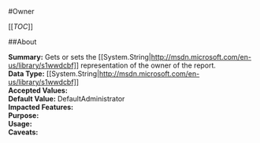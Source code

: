 #Owner

[[_TOC_]]

##About

**Summary:** Gets or sets the [[System.String|http://msdn.microsoft.com/en-us/library/s1wwdcbf]] representation of the owner of the report.  
**Data Type:** [[System.String|http://msdn.microsoft.com/en-us/library/s1wwdcbf]]  
**Accepted Values:**   
**Default Value:** DefaultAdministrator  
**Impacted Features:**   
**Purpose:**   
**Usage:**   
**Caveats:**   

